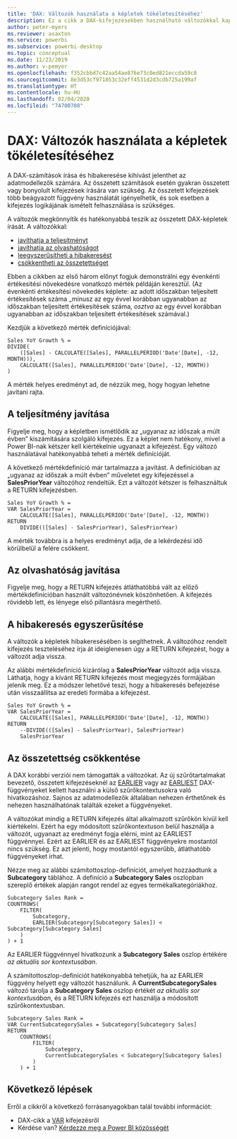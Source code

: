 ```yaml
---
title: 'DAX: Változók használata a képletek tökéletesítéséhez'
description: Ez a cikk a DAX-kifejezésekben használható változókkal kapcsolatban nyújt útmutatást.
author: peter-myers
ms.reviewer: asaxton
ms.service: powerbi
ms.subservice: powerbi-desktop
ms.topic: conceptual
ms.date: 11/23/2019
ms.author: v-pemyer
ms.openlocfilehash: f352cbbd7c42aa54ae876e73c0ed821eccda59c8
ms.sourcegitcommit: 8e3d53cf971853c32eff4531d2d3cdb725a199af
ms.translationtype: HT
ms.contentlocale: hu-HU
ms.lasthandoff: 02/04/2020
ms.locfileid: "74700708"
---
```

# <a name="dax-use-variables-to-improve-your-formulas"></a>DAX: Változók használata a képletek tökéletesítéséhez

A DAX-számítások írása és hibakeresése kihívást jelenthet az adatmodellezők számára. Az összetett számítások esetén gyakran összetett vagy bonyolult kifejezések írására van szükség. Az összetett kifejezések több beágyazott függvény használatát igényelhetik, és sok esetben a kifejezés logikájának ismételt felhasználása is szükséges.

A változók megkönnyítik és hatékonyabbá teszik az összetett DAX-képletek írását. A változókkal:

- [javíthatja a teljesítményt](#improve-performance)
- [javíthatja az olvashatóságot](#improve-readability)
- [leegyszerűsítheti a hibakeresést](#simplify-debugging)
- [csökkentheti az összetettséget](#reduce-complexity)

Ebben a cikkben az első három előnyt fogjuk demonstrálni egy évenkénti értékesítési növekedésre vonatkozó mérték példáján keresztül. (Az évenkénti értékesítési növekedés képlete: az adott időszakban teljesített értékesítések száma _mínusz az egy évvel korábban ugyanabban az időszakban teljesített értékesítések száma, _osztva_ az egy évvel korábban ugyanabban az időszakban teljesített értékesítések számával.)

Kezdjük a következő mérték definíciójával:

```dax
Sales YoY Growth % =
DIVIDE(
    ([Sales] - CALCULATE([Sales], PARALLELPERIOD('Date'[Date], -12, MONTH))),
    CALCULATE([Sales], PARALLELPERIOD('Date'[Date], -12, MONTH))
)
```

A mérték helyes eredményt ad, de nézzük meg, hogy hogyan lehetne javítani rajta.

## <a name="improve-performance"></a>A teljesítmény javítása

Figyelje meg, hogy a képletben ismétlődik az „ugyanaz az időszak a múlt évben” kiszámítására szolgáló kifejezés. Ez a képlet nem hatékony, mivel a Power BI-nak kétszer kell kiértékelnie ugyanazt a kifejezést. Egy változó használatával hatékonyabbá teheti a mérték definícióját.

A következő mértékdefiníció már tartalmazza a javítást. A definícióban az „ugyanaz az időszak a múlt évben” műveletet egy kifejezéssel a **SalesPriorYear** változóhoz rendeltük. Ezt a változót kétszer is felhasználtuk a RETURN kifejezésben.

```dax
Sales YoY Growth % =
VAR SalesPriorYear =
    CALCULATE([Sales], PARALLELPERIOD('Date'[Date], -12, MONTH))
RETURN
    DIVIDE(([Sales] - SalesPriorYear), SalesPriorYear)
```

A mérték továbbra is a helyes eredményt adja, de a lekérdezési idő körülbelül a felére csökkent.

## <a name="improve-readability"></a>Az olvashatóság javítása

Figyelje meg, hogy a RETURN kifejezés átláthatóbbá vált az előző mértékdefinícióban használt változónévnek köszönhetően. A kifejezés rövidebb lett, és lényege első pillantásra megérthető.

## <a name="simplify-debugging"></a>A hibakeresés egyszerűsítése

A változók a képletek hibakeresésében is segíthetnek. A változóhoz rendelt kifejezés teszteléséhez írja át ideiglenesen úgy a RETURN kifejezést, hogy a változót adja vissza.

Az alábbi mértékdefiníció kizárólag a **SalesPriorYear** változót adja vissza. Láthatja, hogy a kívánt RETURN kifejezés most megjegyzés formájában jelenik meg. Ez a módszer lehetővé teszi, hogy a hibakeresés befejezése után visszaállítsa az eredeti formába a kifejezést.

```dax
Sales YoY Growth % =
VAR SalesPriorYear =
    CALCULATE([Sales], PARALLELPERIOD('Date'[Date], -12, MONTH))
RETURN
    --DIVIDE(([Sales] - SalesPriorYear), SalesPriorYear)
    SalesPriorYear
```

## <a name="reduce-complexity"></a>Az összetettség csökkentése

A DAX korábbi verziói nem támogatták a változókat. Az új szűrőtartalmakat bevezető, összetett kifejezéseknél az [EARLIER](/dax/earlier-function-dax) vagy az [EARLIEST](/dax/earliest-function-dax) DAX-függvényeket kellett használni a külső szűrőkontextusokra való hivatkozáshoz. Sajnos az adatmodellezők általában nehezen érthetőnek és nehezen használhatónak találták ezeket a függvényeket.

A változókat mindig a RETURN kifejezés által alkalmazott szűrőkön kívül kell kiértékelni. Ezért ha egy módosított szűrőkontextuson belül használja a változót, ugyanazt az eredményt fogja elérni, mint az EARLIEST függvénnyel. Ezért az EARLIER és az EARLIEST függvényekre mostantól nincs szükség. Ez azt jelenti, hogy mostantól egyszerűbb, átláthatóbb függvényeket írhat.

Nézze meg az alábbi számítottoszlop-definíciót, amelyet hozzáadtunk a **Subcategory** táblához. A definíció a **Subcategory Sales** oszlopban szereplő értékek alapján rangot rendel az egyes termékalkategóriákhoz.

```dax
Subcategory Sales Rank =
COUNTROWS(
    FILTER(
        Subcategory,
        EARLIER(Subcategory[Subcategory Sales]) < Subcategory[Subcategory Sales]
    )
) + 1
```

Az EARLIER függvénnyel hivatkozunk a **Subcategory Sales** oszlop értékére _az aktuális sor kontextusában_.

A számítottoszlop-definíciót hatékonyabbá tehetjük, ha az EARLIER függvény helyett egy változót használunk. A **CurrentSubcategorySales** változó tárolja a **Subcategory Sales** oszlop értékét _az aktuális sor kontextusában_, és a RETURN kifejezés ezt használja a módosított szűrőkontextusban.

```dax
Subcategory Sales Rank =
VAR CurrentSubcategorySales = Subcategory[Subcategory Sales]
RETURN
    COUNTROWS(
        FILTER(
            Subcategory,
            CurrentSubcategorySales < Subcategory[Subcategory Sales]
        )
    ) + 1
```

## <a name="next-steps"></a>Következő lépések

Erről a cikkről a következő forrásanyagokban talál további információt:

- DAX-cikk a [VAR](/dax/var-dax) kifejezésről
- Kérdése van? [Kérdezze meg a Power BI közösségét](https://community.powerbi.com/)
